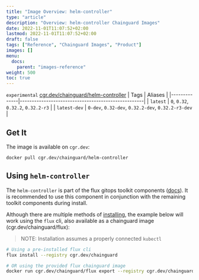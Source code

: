 ```yaml
---
title: "Image Overview: helm-controller"
type: "article"
description: "Overview: helm-controller Chainguard Images"
date: 2022-11-01T11:07:52+02:00
lastmod: 2022-11-01T11:07:52+02:00
draft: false
tags: ["Reference", "Chainguard Images", "Product"]
images: []
menu:
  docs:
    parent: "images-reference"
weight: 500
toc: true
---
```


`experimental` [cgr.dev/chainguard/helm-controller](https://github.com/chainguard-images/images/tree/main/images/helm-controller)
| Tags         | Aliases                                            |
|--------------|----------------------------------------------------|
| `latest`     | `0`, `0.32`, `0.32.2`, `0.32.2-r3`                 |
| `latest-dev` | `0-dev`, `0.32-dev`, `0.32.2-dev`, `0.32.2-r3-dev` |



## Get It

The image is available on `cgr.dev`:

```
docker pull cgr.dev/chainguard/helm-controller
```

## Using `helm-controller`

The `helm-controller` is part of the flux gitops toolkit components ([docs](https://fluxcd.io/flux/components/)). It is recommended to use this component in conjunction with the remaining toolkit components during install.

Although there are multiple methods of [installing](https://fluxcd.io/flux/installation/), the example below will work using the `flux` cli, also available as a chainguard image (cgr.dev/chainguard/flux):

> NOTE: Installation assumes a properly connected `kubectl`

```bash
# Using a pre-installed flux cli
flux install --registry cgr.dev/chainguard

# OR using the provided flux chainguard image
docker run cgr.dev/chainguard/flux export --registry cgr.dev/chainguard | kubectl apply -f -
```

